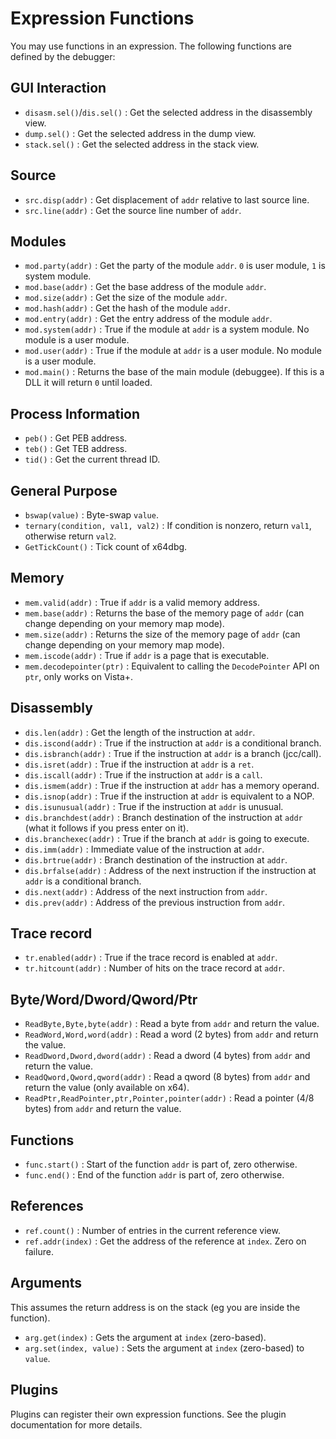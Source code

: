 # Expression Functions

You may use functions in an expression. The following functions are defined by the debugger:

## GUI Interaction

* `disasm.sel()`/`dis.sel()` : Get the selected address in the disassembly view.
* `dump.sel()` : Get the selected address in the dump view.
* `stack.sel()` : Get the selected address in the stack view.

## Source

* `src.disp(addr)` : Get displacement of `addr` relative to last source line.
* `src.line(addr)` : Get the source line number of `addr`.

## Modules

* `mod.party(addr)` : Get the party of the module `addr`. `0` is user module, `1` is system module.
* `mod.base(addr)` : Get the base address of the module `addr`.
* `mod.size(addr)` : Get the size of the module `addr`.
* `mod.hash(addr)` : Get the hash of the module `addr`.
* `mod.entry(addr)` : Get the entry address of the module `addr`.
* `mod.system(addr)` : True if the module at `addr` is a system module. No module is a user module.
* `mod.user(addr)` : True if the module at `addr` is a user module. No module is a user module.
* `mod.main()` : Returns the base of the main module (debuggee). If this is a DLL it will return `0` until loaded.

## Process Information

* `peb()` : Get PEB address.
* `teb()` : Get TEB address.
* `tid()` : Get the current thread ID.

## General Purpose

* `bswap(value)` : Byte-swap `value`.
* `ternary(condition, val1, val2)` : If condition is nonzero, return `val1`, otherwise return `val2`.
* `GetTickCount()` : Tick count of x64dbg.

## Memory

* `mem.valid(addr)` : True if `addr` is a valid memory address.
* `mem.base(addr)` : Returns the base of the memory page of `addr` (can change depending on your memory map mode).
* `mem.size(addr)` : Returns the size of the memory page of `addr` (can change depending on your memory map mode).
* `mem.iscode(addr)` : True if `addr` is a page that is executable.
* `mem.decodepointer(ptr)` : Equivalent to calling the `DecodePointer` API on `ptr`, only works on Vista+.

## Disassembly

* `dis.len(addr)` : Get the length of the instruction at `addr`.
* `dis.iscond(addr)` : True if the instruction at `addr` is a conditional branch.
* `dis.isbranch(addr)` : True if the instruction at `addr` is a branch (jcc/call).
* `dis.isret(addr)` : True if the instruction at `addr` is a `ret`.
* `dis.iscall(addr)` : True if the instruction at `addr` is a `call`.
* `dis.ismem(addr)` : True if the instruction at `addr` has a memory operand.
* `dis.isnop(addr)` : True if the instruction at `addr` is equivalent to a NOP.
* `dis.isunusual(addr)` : True if the instruction at `addr` is unusual.
* `dis.branchdest(addr)` : Branch destination of the instruction at `addr` (what it follows if you press enter on it).
* `dis.branchexec(addr)` : True if the branch at `addr` is going to execute.
* `dis.imm(addr)` : Immediate value of the instruction at `addr`.
* `dis.brtrue(addr)` : Branch destination of the instruction at `addr`.
* `dis.brfalse(addr)` : Address of the next instruction if the instruction at `addr` is a conditional branch.
* `dis.next(addr)` : Address of the next instruction from `addr`.
* `dis.prev(addr)` : Address of the previous instruction from `addr`.

## Trace record

* `tr.enabled(addr)` : True if the trace record is enabled at `addr`.
* `tr.hitcount(addr)` : Number of hits on the trace record at `addr`.

## Byte/Word/Dword/Qword/Ptr

* `ReadByte,Byte,byte(addr)` : Read a byte from `addr` and return the value.
* `ReadWord,Word,word(addr)` : Read a word (2 bytes) from `addr` and return the value.
* `ReadDword,Dword,dword(addr)` : Read a dword (4 bytes) from `addr` and return the value.
* `ReadQword,Qword,qword(addr)` : Read a qword (8 bytes) from `addr` and return the value (only available on x64).
* `ReadPtr,ReadPointer,ptr,Pointer,pointer(addr)` : Read a pointer (4/8 bytes) from `addr` and return the value.

## Functions

* `func.start()` : Start of the function `addr` is part of, zero otherwise.
* `func.end()` : End of the function `addr` is part of, zero otherwise.

## References

* `ref.count()` : Number of entries in the current reference view.
* `ref.addr(index)` : Get the address of the reference at `index`. Zero on failure.

## Arguments

This assumes the return address is on the stack (eg you are inside the function).

* `arg.get(index)` : Gets the argument at `index` (zero-based).
* `arg.set(index, value)` : Sets the argument at `index` (zero-based) to `value`.

## Plugins

Plugins can register their own expression functions. See the plugin documentation for more details.